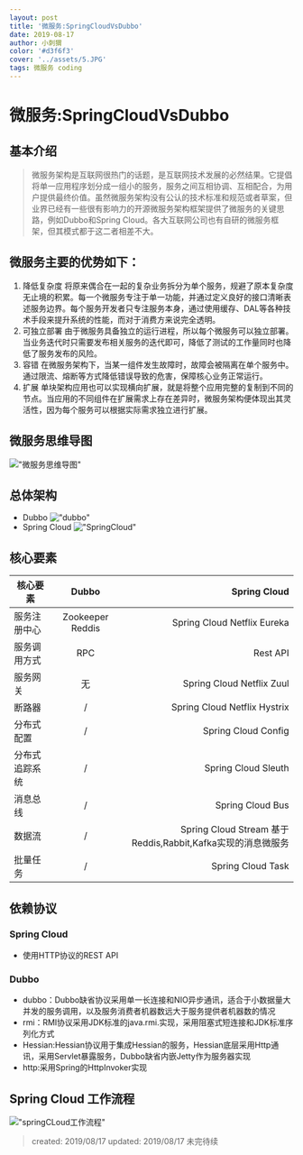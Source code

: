 ```yaml
---
layout: post
title: '微服务:SpringCloudVsDubbo'
date: 2019-08-17
author: 小刺猬
color: '#d3f6f3'
cover: '../assets/5.JPG'
tags: 微服务 coding
---
```

# 微服务:SpringCloudVsDubbo
## 基本介绍
>  微服务架构是互联网很热门的话题，是互联网技术发展的必然结果。它提倡将单一应用程序划分成一组小的服务，服务之间互相协调、互相配合，为用户提供最终价值。虽然微服务架构没有公认的技术标准和规范或者草案，但业界已经有一些很有影响力的开源微服务架构框架提供了微服务的关键思路，例如Dubbo和Spring Cloud。各大互联网公司也有自研的微服务框架，但其模式都于这二者相差不大。

## 微服务主要的优势如下：
1. 降低复杂度
将原来偶合在一起的复杂业务拆分为单个服务，规避了原本复杂度无止境的积累。每一个微服务专注于单一功能，并通过定义良好的接口清晰表述服务边界。每个服务开发者只专注服务本身，通过使用缓存、DAL等各种技术手段来提升系统的性能，而对于消费方来说完全透明。
2. 可独立部署
由于微服务具备独立的运行进程，所以每个微服务可以独立部署。当业务迭代时只需要发布相关服务的迭代即可，降低了测试的工作量同时也降低了服务发布的风险。
3. 容错
在微服务架构下，当某一组件发生故障时，故障会被隔离在单个服务中。 通过限流、熔断等方式降低错误导致的危害，保障核心业务正常运行。
4. 扩展
单块架构应用也可以实现横向扩展，就是将整个应用完整的复制到不同的节点。当应用的不同组件在扩展需求上存在差异时，微服务架构便体现出其灵活性，因为每个服务可以根据实际需求独立进行扩展。

## 微服务思维导图
!["微服务思维导图"](https://yifanyu123.github.io/assets/微服务.png)
## 总体架构
- Dubbo
!["dubbo"](https://yifanyu123.github.io/assets/dubbo.png)
- Spring Cloud
!["SpringCloud"](https://yifanyu123.github.io/assets/eureka.png)
## 核心要素

|核心要素|Dubbo|	Spring Cloud|
|--|:--:|--:
服务注册中心	|Zookeeper Reddis	|Spring Cloud Netflix Eureka
服务调用方式|	RPC	|Rest API
服务网关	|无	|Spring Cloud Netflix Zuul
断路器	|/|Spring Cloud Netflix Hystrix
分布式配置	|/	|Spring Cloud Config
分布式追踪系统|	/	|Spring Cloud Sleuth
消息总线|	/	|Spring Cloud Bus
数据流|	/	|Spring Cloud Stream 基于Reddis,Rabbit,Kafka实现的消息微服务
批量任务|	/	|Spring Cloud Task

## 依赖协议

### Spring Cloud
- 使用HTTP协议的REST API
### Dubbo
- dubbo：Dubbo缺省协议采用单一长连接和NIO异步通讯，适合于小数据量大并发的服务调用，以及服务消费者机器数远大于服务提供者机器数的情况
- rmi：RMI协议采用JDK标准的java.rmi.实现，采用阻塞式短连接和JDK标准序列化方式
- Hessian:Hessian协议用于集成Hessian的服务，Hessian底层采用Http通讯，采用Servlet暴露服务，Dubbo缺省内嵌Jetty作为服务器实现
- http:采用Spring的HttpInvoker实现

## Spring Cloud 工作流程
!["springCLoud工作流程"](https://yifanyu123.github.io/assets/SpringCloud.png)



> created: 2019/08/17
> updated: 2019/08/17
> 未完待续
